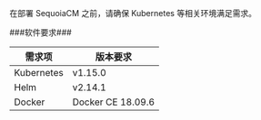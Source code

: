 在部署 SequoiaCM 之前，请确保 Kubernetes 等相关环境满足需求。

###软件要求###

| 需求项         | 版本要求                               |
|----------------|----------------------------------------|
| Kubernetes          | v1.15.0                            |
| Helm | v2.14.1                         |
| Docker | Docker CE 18.09.6         

